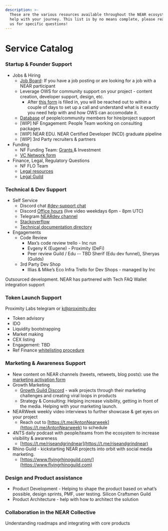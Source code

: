 ```yaml
---
description: >-
  These are the various resources available throughout the NEAR ecosystem to
  help with your journey. This list is by no means complete, please reach out to
  us for specific questions!
---
```


# Service Catalog

### Startup & Founder Support&#x20;

* Jobs & Hiring&#x20;
  * [Job Board](https://jobs.openweb.dev): If you have a job posting or are looking for a job with a NEAR participant
  * Leverage OWS for community support on your project - content creation, developer support, design, etc.
    * After [this form](https://airtable.com/shrwaPB7BgZTDnfn9) is filled in, you will be reached out to within a couple of days to set up a call and understand what is it exactly you need help with and how OWS can accomodate it.
  * [Database](https://docs.google.com/spreadsheets/d/1tiBYUSjC0q-l7ySW4shTv6aB6ZRGJ8QJ4GEoMCO\_OkE/edit?usp=sharing) of people/community members for hire/project support
  * \[WIP] NF Engagement: People Team working on consulting packages&#x20;
  * \[WIP] NEAR EDU. NEAR Certified Developer (NCD) graduate pipeline
  * \[WIP] 3rd Party recruiters & partners&#x20;
* Funding&#x20;
  * NF Funding Team: [Grants ](https://near.org/grants/)& Investment&#x20;
  * [VC Network form ](https://nearprotocol1001.typeform.com/nearvcnetwork)
* Finance, Legal, Regulatory Questions&#x20;
  * NF FLO Team&#x20;
  * [Legal resources](https://wiki.near.org/resources/legal-resources)
  * [Legal Guild](http://nearlegal.com)

### Technical & Dev Support&#x20;

* Self Service&#x20;
  * Discord chat [#dev-support chat ](https://discord.gg/SUAn8SEj32)
  * Discord [Office hours](https://discord.gg/erSfP8KeKh) (live video weekdays 6pm - 8pm UTC)
  * Telegram [NEARdev channel](https://t.me/neardev)&#x20;
  * [Stackoverflow ](https://stackoverflow.com/questions/tagged/nearprotocol)
  * [Technical documentation directory](../../developer/dev-docs.md)&#x20;
* Engagements&#x20;
  * Code Review&#x20;
    * Max’s code review trello - Inc run&#x20;
    * Evgeny K (Eugene) - Proximity (DeFi)&#x20;
    * Peer review Guild / Edu -- TBD Sherif (Edu dev funnel), Sheryas (Guilds)&#x20;
  * 3rd Party Dev Shop&#x20;
    * Illias & Mike’s Eco Infra Trello for Dev Shops - managed by Inc

Outsourced development. NEAR has partnered with Tech FAQ Wallet integration support

### Token Launch Support&#x20;

Proximity Labs telegram or k@proximity.dev&#x20;

* Token advisory&#x20;
* IDO&#x20;
* Liquidity bootstrapping&#x20;
* Market making&#x20;
* CEX listing&#x20;
* Engagement: TBD
* Ref Finance [whitelisting procedure](https://gov.ref.finance/t/new-whitelisting-procedure/224)

### Marketing & Awareness Support&#x20;

* New content on NEAR channels (tweets, retweets, blog posts): use the [marketing activation form](https://near.org/activate/)
* Growth Marketing&#x20;
  * [Growth Guild Discord](https://discord.gg/pRr6BakXP7) - walk projects through their marketing challenges and creating viral loops in products&#x20;
  * Strategy & Consulting: Helping increase visibility, getting in front of the media. Helping with your marketing launch.
* NEARWeek weekly video interviews to further showcase & get eyes on your project
  * Reach out to [https://t.me/AntonNearweek](https://t.me/AntonNearweek) to schedule
* 4NTS daily podcast with people/teams from the ecosystem to increase visibility & awareness
  * [https://t.me/riseandgrindnear](https://t.me/riseandgrindnear)
* Rhino Guild - kickstarting NEAR projects into orbit with social media marketing.
  * [https://www.flyingrhinoguild.com/](https://www.flyingrhinoguild.com)

### Design and Product assistance&#x20;

* Product Development - Helping to shape the product based on what’s possible, design sprints, PMF, user testing. Silicon Craftsmen Guild&#x20;
* Product Architecture - help with how to architect the solution

### Collaboration in the NEAR Collective&#x20;

Understanding roadmaps and integrating with core products
